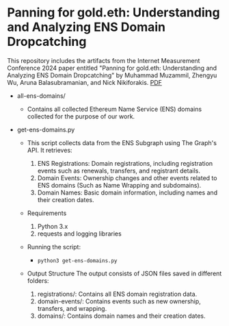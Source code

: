 # Panning for gold.eth: Understanding and Analyzing ENS Domain Dropcatching
This repository includes the artifacts from the Internet Measurement Conference 2024 paper entitled "Panning for gold.eth: Understanding and Analyzing ENS Domain Dropcatching" by Muhammad Muzammil, Zhengyu Wu, Aruna Balasubramanian, and Nick Nikiforakis. [PDF](https://www.securitee.org/files/ens_domains_imc2024.pdf)

- all-ens-domains/
    - Contains all collected Ethereum Name Service (ENS) domains collected for the purpose of our work.
    
- get-ens-domains.py
    - This script collects data from the ENS Subgraph using The Graph's API. It retrieves:
        1. ENS Registrations: Domain registrations, including registration events such as renewals, transfers, and registrant details.
        2. Domain Events: Ownership changes and other events related to ENS domains (Such as Name Wrapping and subdomains).
        3. Domain Names: Basic domain information, including names and their creation dates.

    - Requirements
        1. Python 3.x
        2. requests and logging libraries

    - Running the script:
        - `python3 get-ens-domains.py`

    - Output Structure
        The output consists of JSON files saved in different folders:
        1. registrations/: Contains all ENS domain registration data.
        2. domain-events/: Contains events such as new ownership, transfers, and wrapping.
        3. domains/: Contains domain names and their creation dates.